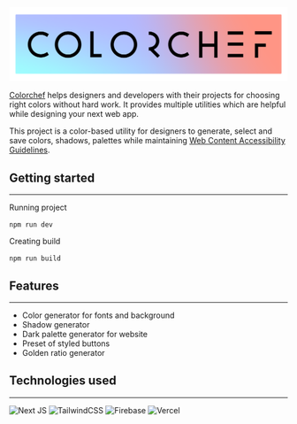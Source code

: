 

<img src="images/logo-banner.png" alt="colorchef-logo"/> 

[Colorchef](https://colorchef.vercel.app) helps designers and developers with their projects for choosing right colors without hard work. It provides multiple utilities
which are helpful while designing your next web app.

This project is a color-based utility for designers to generate, select and save colors, shadows, palettes while maintaining [Web Content Accessibility Guidelines](https://www.w3.org/WAI/standards-guidelines/wcag/#intro).

## Getting started
---

Running project

```
npm run dev
```

Creating build

```
npm run build
```

## Features
---

- Color generator for fonts and background
- Shadow generator
- Dark palette generator for website
- Preset of styled buttons
- Golden ratio generator

## Technologies used 
---

![Next JS](https://img.shields.io/badge/Next-black?style=for-the-badge&logo=next.js&logoColor=white) ![TailwindCSS](https://img.shields.io/badge/tailwindcss-%2338B2AC.svg?style=for-the-badge&logo=tailwind-css&logoColor=white) ![Firebase](https://img.shields.io/badge/Firebase-039BE5?style=for-the-badge&logo=Firebase&logoColor=white) ![Vercel](https://img.shields.io/badge/vercel-%23000000.svg?style=for-the-badge&logo=vercel&logoColor=white) 